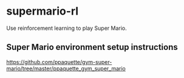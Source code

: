 # supermario-rl
Use reinforcement learning to play Super Mario.

## Super Mario environment setup instructions
https://github.com/ppaquette/gym-super-mario/tree/master/ppaquette_gym_super_mario
